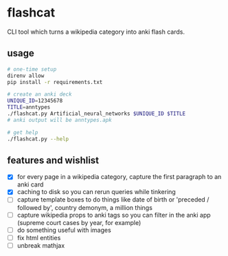 # flashcat

CLI tool which turns a wikipedia category into anki flash cards.

## usage

```sh
# one-time setup
direnv allow
pip install -r requirements.txt

# create an anki deck
UNIQUE_ID=12345678
TITLE=anntypes
./flashcat.py Artificial_neural_networks $UNIQUE_ID $TITLE
# anki output will be anntypes.apk

# get help
./flashcat.py --help
```

## features and wishlist

- [x] for every page in a wikipedia category, capture the first paragraph to an anki card
- [x] caching to disk so you can rerun queries while tinkering
- [ ] capture template boxes to do things like date of birth or 'preceded / followed by', country demonym, a million things
- [ ] capture wikipedia props to anki tags so you can filter in the anki app (supreme court cases by year, for example)
- [ ] do something useful with images
- [ ] fix html entities
- [ ] unbreak mathjax
